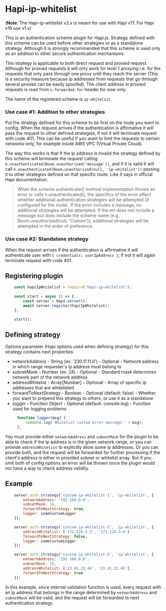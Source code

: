 # Hapi-ip-whitelist

(**Note**: The Hapi-ip-whitelist v2.x is meant for use with Hapi v17. For Hapi v16 use v1.x)

This is an authentication scheme plugin for Hapi.js. Strategy defined with this scheme can be used before other strategies or as a standalone strategy. Although it is strongly recommended that this scheme is used only as an addition to other secure authentication mechanisms.

This strategy is applicable to both direct request and proxied request. Although for proxied requests it will only work for level 1 proxying i.e. for the requests that only pass through one proxy until they reach the server (This is a security measure because ip addresses from requests that go through several proxies can be easily spoofed). The client address in proxied requests is read from `x-forwarded-for` header for now only. 

The name of the registered scheme is `ip-whitelist`.

### Use case #1: Addition to other strategies
Put the strategy defined for this scheme to be first on the route you want to config. When the request arrives if the authentication is affirmative it will pass the request to other defined strategies, if not it will terminate request with code 401. This can be useful if you want to limit the requests to certain networks only, for example inside AWS VPC (Virtual Private Cloud).

The way this works is that if the ip address is invalid the strategy defined by this scheme will terminate the request calling `h.unauthenticated(Boom.unauthorized('message'))`, and if it is valid it will call `h.unauthenticated(Boom.unauthorized(null, 'ip-whitelist'))` passing it to other strategies defined on that specific route. Like it says in official Hapi documentation:

> When the scheme authenticate() method implementation throws an error or calls h.unauthenticated(), the specifics of the error affect whether additional authentication strategies will be attempted (if configured for the route). If the error includes a message, no additional strategies will be attempted. If the err does not include a message but does include the scheme name (e.g. Boom.unauthorized(null, 'Custom')), additional strategies will be attempted in the order of preference.

### Use case #2: Standalone strategy
When the request arrives if the authentication is affirmative it will authenticate user with
`{ credentials: userIpAddress }`, if not it will again terminate request with code 401.

## Registering plugin
```javascript
    const hapiIpWhitelist = require('hapi-ip-whitelist');
    
    const start = async () => {
        const server = Hapi.server();
        await server.register(hapiIpWhitelist);
    };

    start();
```
## Defining strategy
Options parameter (Hapi options used when defining strategy) for this strategy contains next properties:
- networkAddress - String (ex: '230.11.11.0') - Optional - Network address in which range requester's ip address must belong to
- subnetMask - Number (ex: 24) - Optional - Standard mask determines network part of the network address
- addressWhitelist - Array[Number] - Optional - Array of specific ip addresses that are whitelisted
- forwardToNextStrategy - Boolean - Optional (default: false) - Whether you want to prepend this strategy to others, or use it as a standalone
- logger - Function Object - Optional (default: console.log) - Function used for logging problems
  ```javascript
    function logger(msg) {
        console.log('Whitelist custom error message:' + msg);
    };
  ```

You must provide either `networkAddress` and `subnetMask` for the plugin to be able to check if the ip address is in the given network range, or you can provide `addressWhitelist` to explicitly allow some ip addresses. Or you can provide both, and the request will be forwarded for further processing if the client's address is either in provided subnet or whitelist array. But if you omit both of config options an error will be thrown since the plugin would not have a way to check address validity.

## Example
```javascript
    server.auth.strategy('custom-ip-whitelist-1', 'ip-whitelist', {
        networkAddress: '192.168.0.0',
        subnetMask: 16,
        forwardToNextStrategy: true,
        logger: someCustomLogger
    });

    server.auth.strategy('custom-ip-whitelist-2', 'ip-whitelist', {
        addressWhitelist: ['172.124.3.3', '172.124.3.4']
        forwardToNextStrategy: false,
        logger: someCustomLogger
    });

    server.auth.strategy('custom-ip-whitelist-3', 'ip-whitelist', {
        networkAddress: '192.168.0.0',
        subnetMask: 16,
        addressWhitelist: ['23.41.23.44', '23.41.23.45'],
        forwardToNextStrategy: true
    });
```
In this example, since internal validation function is used, every request with an ip address that belongs in the range determined by `networkAddress` and `subnetMask` will be valid, and the request will be forwarded to next authentication strategy.


